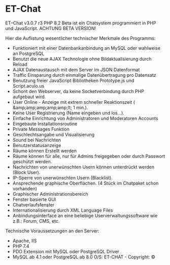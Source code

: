 # ET-Chat
ET–Chat v3.0.7 r3 PHP 8.2 Beta ist ein Chatsystem programmiert in PHP und JavaScript.
ACHTUNG BETA VERSION!

Hier die Auflistung wesentlicher technischer Merkmale des Programms:
- Funktioniert mit einer Datenbankanbindung an MySQL oder wahlweise an PostgreSQL
- Benutzt die neue AJAX Technologie ohne Bildaktualisierung durch Reload
- AJAX Datenaustausch mit dem Server im JSON Datenformat
- Traffic Einsparung durch einmalige Datenübertragung pro Datensatz
- Benutzung freier JavaScript Bibliotheken Prototype.js und Script.aculo.us
- Schont den Webserver, da keine Socketverbindung durch PHP aufgebaut wird.
- User Online - Anzeige mit extrem schneller Reaktionszeit ( &amp;amp;amp;amp;amp;amp;lt; 1 min.).
- Keine User Registrierung (Name eingeben und los…).
- Einfache Einrichtung von Administratoren und Moderatoren Accounts
- Eingebaute Installationsroutine
- Private Messages Funktion
- Geschlechtsangabe und Visualisierung
- Sound bei Nachrichten
- Benutzerstatusanzeige
- Räume können Erstellt werden
- Räume können für alle, nur für Admins freigegeben oder durch Passwort geschützt werden.
- Nachrichten von unerwünschten Usern können unterdrückt werden (Block User).
- IP-Sperre von unerwünschten Usern (Blacklist).
- Ansprechende graphische Oberflächen. (4 Stück im Chatpaket schon vorhanden)
- Graphischer Administrationsbereich
- Fenster basierte GUI
- Chatverlaufsfenster
- Internationalisierung durch XML Language Files
- Anbindungsinterface an eine beliebige Userverwaltungssoftware wie z.B.: Forum, CMS, etc.



Technische Voraussetzungen an den Server:
- Apache, IIS
- PHP 7.4 
- PDO Extension mit MySQL oder PostgreSQL Driver
- MySQL ab 4.1 oder PostgreSQL ab 8.0
O/S: ET-CHAT - Copyright: © <SEDesign> 
